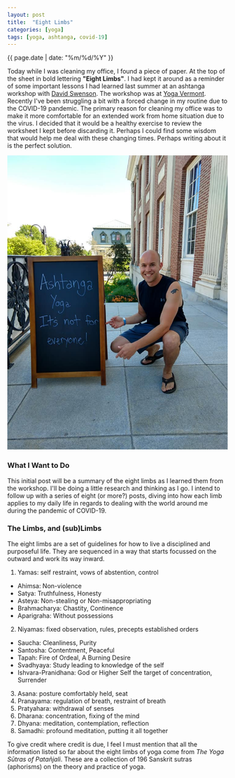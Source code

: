 ```yaml
---
layout: post
title:  "Eight Limbs"
categories: [yoga]
tags: [yoga, ashtanga, covid-19]
---
```

{{ page.date | date: "%m/%d/%Y" }}
 
Today while I was cleaning my office, I found a piece of paper. At the top of the sheet in bold lettering **"Eight Limbs"**.  I had kept it around as a reminder of some important lessons I had learned last summer at an ashtanga workshop with [David Swenson](http://www.ashtanga.com/html/bio_swenson_david.html "David Swenson").  The workshop was at [Yoga Vermont](http://www.yogavermont.com/ "Yoga Vermont").  Recently I've been struggling a bit with a forced change in my routine due to the COVID-19 pandemic.  The primary reason for cleaning my office was to make it more comfortable for an extended work from home situation due to the virus.  I decided that it would be a healthy exercise to review the worksheet I kept before discarding it.  Perhaps I could find some wisdom that would help me deal with these changing times.  Perhaps writing about it is the perfect solution.
 
![Yoga Vermont](/assets/images/yoga-vermont-ashtanga-not-for-everyone.jpg)
 
### What I Want to Do
 
This initial post will be a summary of the eight limbs as I learned them from the workshop.  I'll be doing a little research and thinking as I go.  I intend to follow up with a series of eight (or more?) posts, diving into how each limb applies to my daily life in regards to dealing with the world around me during the pandemic of COVID-19.
 
### The Limbs, and (sub)Limbs
The eight limbs are a set of guidelines for how to live a disciplined and purposeful life.  They are sequenced in a way that starts focussed on the outward and work its way inward.
 
1. Yamas: self restraint, vows of abstention, control
  - Ahimsa: Non-violence
  - Satya: Truthfulness, Honesty
  - Asteya: Non-stealing or Non-misappropriating
  - Brahmacharya: Chastity, Continence
  - Aparigraha: Without possessions
2. Niyamas: fixed observation, rules, precepts established orders
  - Saucha: Cleanliness, Purity
  - Santosha: Contentment, Peaceful
  - Tapah: Fire of Ordeal, A Burning Desire
  - Svadhyaya: Study leading to knowledge of the self
  - Ishvara-Pranidhana: God or Higher Self the target of concentration, Surrender
3. Asana: posture comfortably held, seat
4. Pranayama:  regulation of breath, restraint of breath
5. Pratyahara: withdrawal of senses
6. Dharana: concentration, fixing of the mind
7. Dhyana: meditation, contemplation, reflection
8. Samadhi: profound meditation, putting it all together
 
To give credit where credit is due, I feel I must mention that all the information listed so far about the eight limbs of yoga come from *The Yoga Sūtras of Patañjali*.   These are a collection of 196 Sanskrit sutras (aphorisms) on the theory and practice of yoga.
 